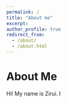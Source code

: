 ```yaml
---
permalink: /
title: "About me"
excerpt: 
author_profile: true
redirect_from: 
  - /about/
  - /about.html
---
```


About Me
======

Hi! My name is Zirui. I 
